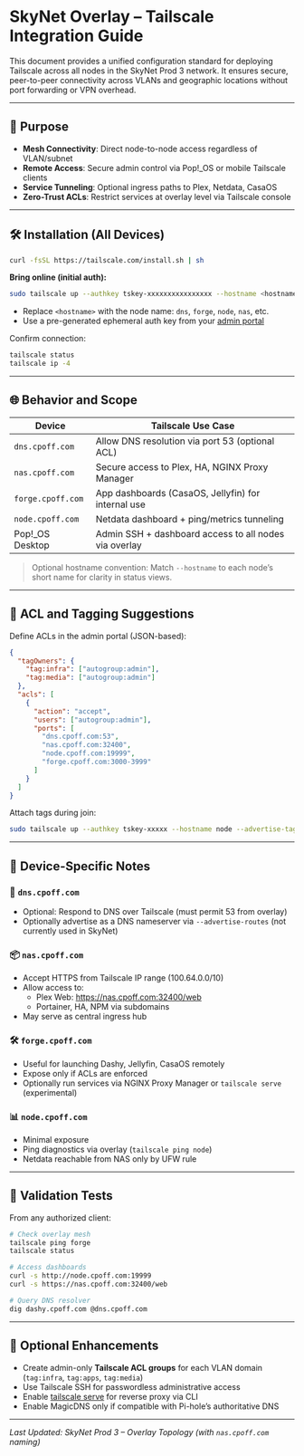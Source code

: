 # SkyNet Overlay – Tailscale Integration Guide

This document provides a unified configuration standard for deploying Tailscale across all nodes in the SkyNet Prod 3 network. It ensures secure, peer-to-peer connectivity across VLANs and geographic locations without port forwarding or VPN overhead.

---

## 🧭 Purpose

- **Mesh Connectivity**: Direct node-to-node access regardless of VLAN/subnet  
- **Remote Access**: Secure admin control via Pop!_OS or mobile Tailscale clients  
- **Service Tunneling**: Optional ingress paths to Plex, Netdata, CasaOS  
- **Zero-Trust ACLs**: Restrict services at overlay level via Tailscale console  

---

## 🛠️ Installation (All Devices)

```bash
curl -fsSL https://tailscale.com/install.sh | sh
```

**Bring online (initial auth):**

```bash
sudo tailscale up --authkey tskey-xxxxxxxxxxxxxxxx --hostname <hostname>
```

- Replace `<hostname>` with the node name: `dns`, `forge`, `node`, `nas`, etc.  
- Use a pre-generated ephemeral auth key from your [admin portal](https://login.tailscale.com/admin/settings/keys)

Confirm connection:

```bash
tailscale status
tailscale ip -4
```

---

## 🌐 Behavior and Scope

| Device           | Tailscale Use Case                                         |
|------------------|------------------------------------------------------------|
| `dns.cpoff.com`  | Allow DNS resolution via port 53 (optional ACL)            |
| `nas.cpoff.com`  | Secure access to Plex, HA, NGINX Proxy Manager             |
| `forge.cpoff.com`| App dashboards (CasaOS, Jellyfin) for internal use         |
| `node.cpoff.com` | Netdata dashboard + ping/metrics tunneling                 |
| Pop!_OS Desktop  | Admin SSH + dashboard access to all nodes via overlay      |

> Optional hostname convention: Match `--hostname` to each node’s short name for clarity in status views.

---

## 🔐 ACL and Tagging Suggestions

Define ACLs in the admin portal (JSON-based):

```json
{
  "tagOwners": {
    "tag:infra": ["autogroup:admin"],
    "tag:media": ["autogroup:admin"]
  },
  "acls": [
    {
      "action": "accept",
      "users": ["autogroup:admin"],
      "ports": [
        "dns.cpoff.com:53",
        "nas.cpoff.com:32400",
        "node.cpoff.com:19999",
        "forge.cpoff.com:3000-3999"
      ]
    }
  ]
}
```

Attach tags during join:

```bash
sudo tailscale up --authkey tskey-xxxxx --hostname node --advertise-tags=tag:infra
```

---

## 🧠 Device-Specific Notes

### 📡 `dns.cpoff.com`

- Optional: Respond to DNS over Tailscale (must permit 53 from overlay)  
- Optionally advertise as a DNS nameserver via `--advertise-routes` (not currently used in SkyNet)

### 📦 `nas.cpoff.com`

- Accept HTTPS from Tailscale IP range (100.64.0.0/10)  
- Allow access to:
  - Plex Web: https://nas.cpoff.com:32400/web  
  - Portainer, HA, NPM via subdomains  
- May serve as central ingress hub

### 🛠️ `forge.cpoff.com`

- Useful for launching Dashy, Jellyfin, CasaOS remotely  
- Expose only if ACLs are enforced  
- Optionally run services via NGINX Proxy Manager or `tailscale serve` (experimental)

### 📊 `node.cpoff.com`

- Minimal exposure  
- Ping diagnostics via overlay (`tailscale ping node`)  
- Netdata reachable from NAS only by UFW rule

---

## 🧪 Validation Tests

From any authorized client:

```bash
# Check overlay mesh
tailscale ping forge
tailscale status

# Access dashboards
curl -s http://node.cpoff.com:19999
curl -s https://nas.cpoff.com:32400/web

# Query DNS resolver
dig dashy.cpoff.com @dns.cpoff.com
```

---

## 🔧 Optional Enhancements

- Create admin-only **Tailscale ACL groups** for each VLAN domain (`tag:infra`, `tag:apps`, `tag:media`)  
- Use Tailscale SSH for passwordless administrative access  
- Enable [tailscale serve](https://tailscale.dev/serve) for reverse proxy via CLI  
- Enable MagicDNS only if compatible with Pi-hole’s authoritative DNS

---

_Last Updated: SkyNet Prod 3 – Overlay Topology (with `nas.cpoff.com` naming)_
